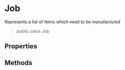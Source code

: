﻿# Job
Represents a list of items which need to be manufactured
> public class Job

## Properties

## Methods
